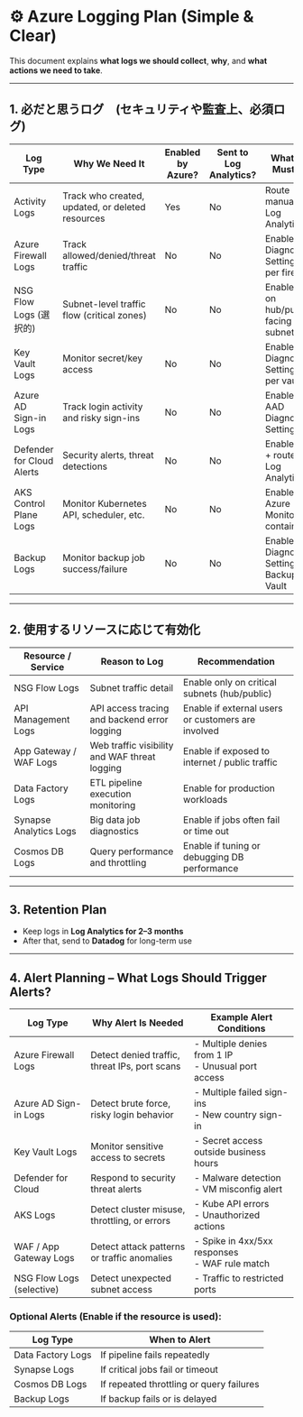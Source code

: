 #   ⚙ Azure Logging Plan (Simple & Clear)

This document explains **what logs we should collect**, **why**, and **what actions we need to take**.

---

## 1. 必だと思うログ　(セキュリティや監査上、必須ログ)

| Log Type                 | Why We Need It                                   | Enabled by Azure?    | Sent to Log Analytics? | What We Must Do                        |
|--------------------------|--------------------------------------------------|-------------------|------------------------|--------------------------------------------|
| Activity Logs            | Track who created, updated, or deleted resources |Yes                |  No                  | Route manually to Log Analytics             |
| Azure Firewall Logs      | Track allowed/denied/threat traffic              | No                |  No                  | Enable Diagnostic Settings per firewall     |
| NSG Flow Logs (選択的)   | Subnet-level traffic flow (critical zones)       |  No                |  No                  | Enable only on hub/public-facing subnets    |
| Key Vault Logs           | Monitor secret/key access                        | No                |  No                  | Enable Diagnostic Settings per vault        |
| Azure AD Sign-in Logs    | Track login activity and risky sign-ins          | No                |  No                  | Enable via AAD Diagnostic Settings          |
| Defender for Cloud Alerts| Security alerts, threat detections               | No                |  No                  | Enable plan + route to Log Analytics        |
| AKS Control Plane Logs   | Monitor Kubernetes API, scheduler, etc.          | No                |  No                  | Enable via Azure Monitor for containers     |
| Backup Logs              | Monitor backup job success/failure               | No                |  No                  | Enable Diagnostic Settings on Backup Vault  |

---

## 2. 使用するリソースに応じて有効化

| Resource / Service        | Reason to Log                                 | Recommendation                                        |
|---------------------------|-----------------------------------------------|-------------------------------------------------------|
| NSG Flow Logs             | Subnet traffic detail                         |  Enable only on critical subnets (hub/public)         |
| API Management Logs       | API access tracing and backend error logging  |  Enable if external users or customers are involved   |
| App Gateway / WAF Logs    | Web traffic visibility and WAF threat logging |  Enable if exposed to internet / public traffic       |
| Data Factory Logs         | ETL pipeline execution monitoring             |  Enable for production workloads                      |
| Synapse Analytics Logs    | Big data job diagnostics                      |  Enable if jobs often fail or time out                |
| Cosmos DB Logs            | Query performance and throttling              |  Enable if tuning or debugging DB performance         |

---

## 3. Retention Plan

- Keep logs in **Log Analytics for 2–3 months**
- After that, send to **Datadog** for long-term use
---

## 4. Alert Planning – What Logs Should Trigger Alerts?

| Log Type                | Why Alert Is Needed                              | Example Alert Conditions                          |
|-------------------------|---------------------------------------------------|---------------------------------------------------|
| Azure Firewall Logs     | Detect denied traffic, threat IPs, port scans     | - Multiple denies from 1 IP <br> - Unusual port access |
| Azure AD Sign-in Logs   | Detect brute force, risky login behavior          | - Multiple failed sign-ins <br> - New country sign-in |
| Key Vault Logs          | Monitor sensitive access to secrets               | - Secret access outside business hours             |
| Defender for Cloud      | Respond to security threat alerts                 | - Malware detection <br> - VM misconfig alert     |
| AKS Logs                | Detect cluster misuse, throttling, or errors      | - Kube API errors <br> - Unauthorized actions     |
| WAF / App Gateway Logs  | Detect attack patterns or traffic anomalies       | - Spike in 4xx/5xx responses <br> - WAF rule match |
| NSG Flow Logs (selective)| Detect unexpected subnet access                  | - Traffic to restricted ports                     |

###  Optional Alerts (Enable if the resource is used):

| Log Type          | When to Alert                              |
|-------------------|---------------------------------------------|
| Data Factory Logs | If pipeline fails repeatedly                |
| Synapse Logs      | If critical jobs fail or timeout            |
| Cosmos DB Logs    | If repeated throttling or query failures    |
| Backup Logs       | If backup fails or is delayed               |
